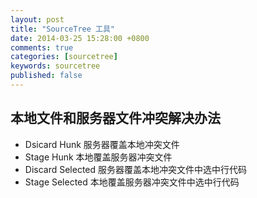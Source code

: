 ```yaml
---
layout: post
title: "SourceTree 工具"
date: 2014-03-25 15:28:00 +0800
comments: true
categories: [sourcetree]
keywords: sourcetree
published: false
---
```



## 本地文件和服务器文件冲突解决办法

* Dsicard Hunk 服务器覆盖本地冲突文件
* Stage Hunk 本地覆盖服务器冲突文件
* Discard Selected 服务器覆盖本地冲突文件中选中行代码
* Stage Selected 本地覆盖服务器冲突文件中选中行代码

<!-- more -->